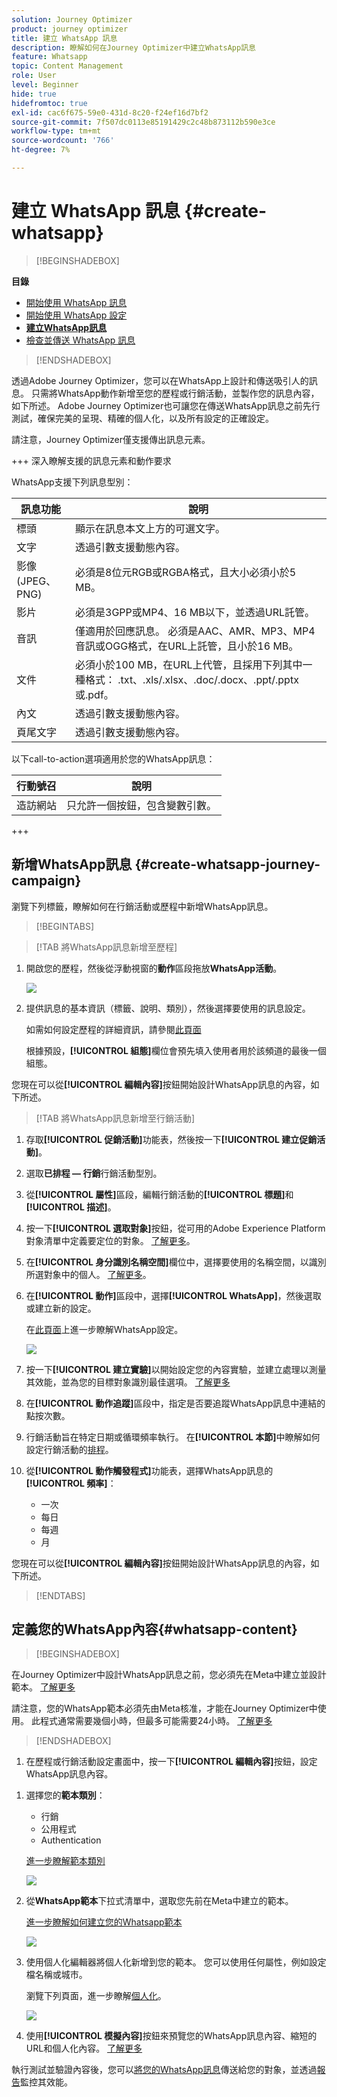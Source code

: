 ```yaml
---
solution: Journey Optimizer
product: journey optimizer
title: 建立 WhatsApp 訊息
description: 瞭解如何在Journey Optimizer中建立WhatsApp訊息
feature: Whatsapp
topic: Content Management
role: User
level: Beginner
hide: true
hidefromtoc: true
exl-id: cac6f675-59e0-431d-8c20-f24ef16d7bf2
source-git-commit: 7f507dc0113e85191429c2c48b873112b590e3ce
workflow-type: tm+mt
source-wordcount: '766'
ht-degree: 7%

---
```



# 建立 WhatsApp 訊息 {#create-whatsapp}

>[!BEGINSHADEBOX]

**目錄**

* [開始使用 WhatsApp 訊息](get-started-whatsapp.md)
* [開始使用 WhatsApp 設定](whatsapp-configuration.md)
* **[建立WhatsApp訊息](create-whatsapp.md)**
* [檢查並傳送 WhatsApp 訊息](send-whatsapp.md)

>[!ENDSHADEBOX]

透過Adobe Journey Optimizer，您可以在WhatsApp上設計和傳送吸引人的訊息。 只需將WhatsApp動作新增至您的歷程或行銷活動，並製作您的訊息內容，如下所述。 Adobe Journey Optimizer也可讓您在傳送WhatsApp訊息之前先行測試，確保完美的呈現、精確的個人化，以及所有設定的正確設定。

請注意，Journey Optimizer僅支援傳出訊息元素。

+++ 深入瞭解支援的訊息元素和動作要求

WhatsApp支援下列訊息型別：

| 訊息功能 | 說明 |
|-|-|
| 標頭 | 顯示在訊息本文上方的可選文字。 |
| 文字 | 透過引數支援動態內容。 |
| 影像(JPEG、PNG) | 必須是8位元RGB或RGBA格式，且大小必須小於5 MB。 |
| 影片 | 必須是3GPP或MP4、16 MB以下，並透過URL託管。 |
| 音訊 | 僅適用於回應訊息。 必須是AAC、AMR、MP3、MP4音訊或OGG格式，在URL上託管，且小於16 MB。 |
| 文件 | 必須小於100 MB，在URL上代管，且採用下列其中一種格式： .txt、.xls/.xlsx、.doc/.docx、.ppt/.pptx或.pdf。 |
| 內文 | 透過引數支援動態內容。 |
| 頁尾文字 | 透過引數支援動態內容。 |

以下call-to-action選項適用於您的WhatsApp訊息：

| 行動號召 | 說明 |
|-|-|
| 造訪網站 | 只允許一個按鈕，包含變數引數。 |


+++

## 新增WhatsApp訊息 {#create-whatsapp-journey-campaign}

瀏覽下列標籤，瞭解如何在行銷活動或歷程中新增WhatsApp訊息。

>[!BEGINTABS]

>[!TAB 將WhatsApp訊息新增至歷程]

1. 開啟您的歷程，然後從浮動視窗的&#x200B;**動作**&#x200B;區段拖放&#x200B;**WhatsApp活動**。

   ![](assets/whatsapp-create-jo.png)

1. 提供訊息的基本資訊（標籤、說明、類別），然後選擇要使用的訊息設定。

   如需如何設定歷程的詳細資訊，請參閱[此頁面](../building-journeys/journey-gs.md)

   根據預設，**[!UICONTROL 組態]**&#x200B;欄位會預先填入使用者用於該頻道的最後一個組態。

您現在可以從&#x200B;**[!UICONTROL 編輯內容]**&#x200B;按鈕開始設計WhatsApp訊息的內容，如下所述。

>[!TAB 將WhatsApp訊息新增至行銷活動]

1. 存取&#x200B;**[!UICONTROL 促銷活動]**&#x200B;功能表，然後按一下&#x200B;**[!UICONTROL 建立促銷活動]**。

1. 選取&#x200B;**已排程 — 行銷**&#x200B;行銷活動型別。

1. 從&#x200B;**[!UICONTROL 屬性]**&#x200B;區段，編輯行銷活動的&#x200B;**[!UICONTROL 標題]**&#x200B;和&#x200B;**[!UICONTROL 描述]**。

1. 按一下&#x200B;**[!UICONTROL 選取對象]**&#x200B;按鈕，從可用的Adobe Experience Platform對象清單中定義要定位的對象。 [了解更多](../audience/about-audiences.md)。

1. 在&#x200B;**[!UICONTROL 身分識別名稱空間]**&#x200B;欄位中，選擇要使用的名稱空間，以識別所選對象中的個人。 [了解更多](../event/about-creating.md#select-the-namespace)。

1. 在&#x200B;**[!UICONTROL 動作]**&#x200B;區段中，選擇&#x200B;**[!UICONTROL WhatsApp]**，然後選取或建立新的設定。

   在[此頁面](whatsapp-configuration.md)上進一步瞭解WhatsApp設定。

   ![](assets/whatsapp-campaign-1.png)

1. 按一下&#x200B;**[!UICONTROL 建立實驗]**&#x200B;以開始設定您的內容實驗，並建立處理以測量其效能，並為您的目標對象識別最佳選項。 [了解更多](../content-management/content-experiment.md)

1. 在&#x200B;**[!UICONTROL 動作追蹤]**&#x200B;區段中，指定是否要追蹤WhatsApp訊息中連結的點按次數。

1. 行銷活動旨在特定日期或循環頻率執行。 在&#x200B;**[!UICONTROL 本節]**&#x200B;中瞭解如何設定行銷活動的[排程](../campaigns/create-campaign.md#schedule)。

1. 從&#x200B;**[!UICONTROL 動作觸發程式]**&#x200B;功能表，選擇WhatsApp訊息的&#x200B;**[!UICONTROL 頻率]**：

   * 一次
   * 每日
   * 每週
   * 月

您現在可以從&#x200B;**[!UICONTROL 編輯內容]**&#x200B;按鈕開始設計WhatsApp訊息的內容，如下所述。

>[!ENDTABS]

## 定義您的WhatsApp內容{#whatsapp-content}

>[!BEGINSHADEBOX]

在Journey Optimizer中設計WhatsApp訊息之前，您必須先在Meta中建立並設計範本。 [了解更多](https://www.facebook.com/business/help/2055875911147364?id=2129163877102343)

請注意，您的WhatsApp範本必須先由Meta核准，才能在Journey Optimizer中使用。 此程式通常需要幾個小時，但最多可能需要24小時。 [了解更多](https://developers.facebook.com/docs/whatsapp/message-templates/guidelines/#approval-process)

>[!ENDSHADEBOX]

1. 在歷程或行銷活動設定畫面中，按一下&#x200B;**[!UICONTROL 編輯內容]**&#x200B;按鈕，設定WhatsApp訊息內容。

<!--
1. Select **[!UICONTROL Template message]**.
-->

1. 選擇您的&#x200B;**範本類別**：

   * 行銷
   * 公用程式
   * Authentication

   [進一步瞭解範本類別](https://developers.facebook.com/docs/whatsapp/updates-to-pricing/new-template-guidelines/#template-category-guidelines)

   ![](assets/whatsapp-design-1.png)

1. 從&#x200B;**WhatsApp範本**&#x200B;下拉式清單中，選取您先前在Meta中建立的範本。

   [進一步瞭解如何建立您的Whatsapp範本](https://www.facebook.com/business/help/2055875911147364?id=2129163877102343)

   ![](assets/whatsapp-design-2.png)

1. 使用個人化編輯器將個人化新增到您的範本。 您可以使用任何屬性，例如設定檔名稱或城市。

   瀏覽下列頁面，進一步瞭解[個人化](../personalization/personalize.md)。

   ![](assets/whatsapp-design-3.png)

1. 使用&#x200B;**[!UICONTROL 模擬內容]**&#x200B;按鈕來預覽您的WhatsApp訊息內容、縮短的URL和個人化內容。 [了解更多](send-whatsapp.md)

執行測試並驗證內容後，您可以[將您的WhatsApp訊息](send-whatsapp.md)傳送給您的對象，並透過[報告](../reports/campaign-global-report-cja.md)監控其效能。

<!--
* **[!UICONTROL Template message]**: Predefined message imported from Meta into Journey Optimizer. These are intended for sending notifications, alerts, or updates to your customers.

* **[!UICONTROL Response message]**: Message created in Journey Optimizer and sent in reply to customer queries or interactions.

>[!BEGINTABS]

>[!TAB Template message]

1. From the journey or campaign configuration screen, click the **[!UICONTROL Edit content]** button to configure the WhatsApp message content.

1. Select **[!UICONTROL Template message]**.

1. Choose your Template category. [Learn more](https://developers.facebook.com/docs/WhatsApp/updates-to-pricing/new-template-guidelines/)

1. From the **WhatsApp template** drop-down, select your previously created template designed in Meta.

1. Use the personalization editor to define content, add personalization and dynamic content. You can use any attribute, such as the profile name or city for example. You can also define conditional rules. Browse to the following pages to learn more about [personalization](../personalization/personalize.md) and [dynamic content](../personalization/get-started-dynamic-content.md) in the personalization editor.

1. Use the **[!UICONTROL Simulate content]** button to preview your WhatsApp message content, shortened URLs, and personalized content. [Learn more](send-whatsapp.md)

Once you have performed your tests and validated the content, you can send your WhatsApp message to your audience. These steps are detailed on [this page](send-whatsapp.md)

>[!TAB Response message]

1. From the journey or campaign configuration screen, click the **[!UICONTROL Edit content]** button to configure the WhatsApp message content.

1. Select **[!UICONTROL Response message]**.

1. Enter your text in the **[!UICONTROL Body]** field.

1. Use the personalization editor to define content, add personalization and dynamic content. You can use any attribute, such as the profile name or city for example. You can also define conditional rules. Browse to the following pages to learn more about [personalization](../personalization/personalize.md) and [dynamic content](../personalization/get-started-dynamic-content.md) in the personalization editor.

1. Use the **[!UICONTROL Simulate content]** button to preview your WhatsApp message content, shortened URLs, and personalized content. [Learn more](send-whatsapp.md)

Once you have performed your tests and validated the content, you can send your WhatsApp message to your audience. These steps are detailed on [this page](send-whatsapp.md)

>[!ENDTABS]
-->
